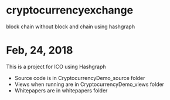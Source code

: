 # cryptocurrencyexchange
block chain without block and chain using hashgraph
# Feb, 24, 2018
This is a project for ICO using Hashgraph
- Source code is in CryptocurrencyDemo_source folder
- Views when running are in CryptocurrencyDemo_views folder
- Whitepapers are in whitepapers folder

